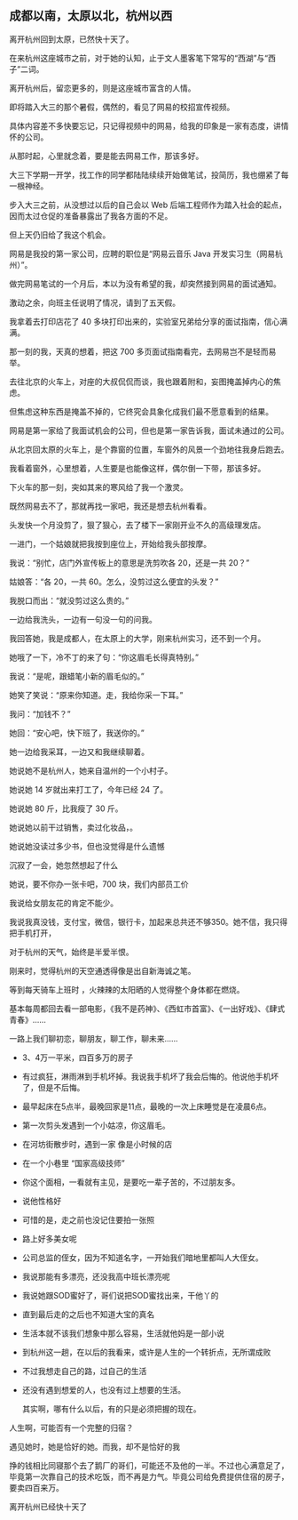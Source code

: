 ## 成都以南，太原以北，杭州以西

离开杭州回到太原，已然快十天了。

在来杭州这座城市之前，对于她的认知，止于文人墨客笔下常写的“西湖”与“西子”二词。

离开杭州后，留恋更多的，则是这座城市富含的人情。

即将踏入大三的那个暑假，偶然的，看见了网易的校招宣传视频。

具体内容差不多快要忘记，只记得视频中的网易，给我的印象是一家有态度，讲情怀的公司。

从那时起，心里就念着，要是能去网易工作，那该多好。

大三下学期一开学，找工作的同学都陆陆续续开始做笔试，投简历，我也绷紧了每一根神经。

步入大三之前，从没想过以后的自己会以 Web 后端工程师作为踏入社会的起点，因而太过仓促的准备暴露出了我各方面的不足。

但上天仍旧给了我这个机会。

网易是我投的第一家公司，应聘的职位是“网易云音乐 Java 开发实习生（网易杭州）”。

做完网易笔试的一个月后，本以为没有希望的我，却突然接到网易的面试通知。

激动之余，向班主任说明了情况，请到了五天假。

我拿着去打印店花了 40 多块打印出来的，实验室兄弟给分享的面试指南，信心满满。

那一刻的我，天真的想着，把这 700 多页面试指南看完，去网易岂不是轻而易举。

去往北京的火车上，对座的大叔侃侃而谈，我也跟着附和，妄图掩盖掉内心的焦虑。

但焦虑这种东西是掩盖不掉的，它终究会具象化成我们最不愿意看到的结果。

网易是第一家给了我面试机会的公司，但也是第一家告诉我，面试未通过的公司。

从北京回太原的火车上，是个靠窗的位置，车窗外的风景一个劲地往我身后跑去。

我看着窗外，心里想着，人生要是也能像这样，偶尔倒一下带，那该多好。

下火车的那一刻，突如其来的寒风给了我一个激灵。

既然网易去不了，那就再找一家吧，我还是想去杭州看看。



头发快一个月没剪了，狠了狠心，去了楼下一家刚开业不久的高级理发店。

一进门，一个姑娘就把我按到座位上，开始给我头部按摩。

我说：“别忙，店门外宣传板上的意思是洗剪吹各 20，还是一共 20？”

姑娘答：“各 20，一共 60。怎么，没剪过这么便宜的头发？”

我脱口而出：“就没剪过这么贵的。”

一边给我洗头，一边有一句没一句的问我。

我回答她，我是成都人，在太原上的大学，刚来杭州实习，还不到一个月。

她哦了一下，冷不丁的来了句：“你这眉毛长得真特别。”

我说：“是呢，跟蜡笔小新的眉毛似的。”

她笑了笑说：“原来你知道。走，我给你采一下耳。”

我问：“加钱不？”

她回：“安心吧，快下班了，我送你的。”

她一边给我采耳，一边又和我继续聊着。

她说她不是杭州人，她来自温州的一个小村子。

她说她 14 岁就出来打工了，今年已经 24 了。

她说她 80 斤，比我瘦了 30 斤。

她说她以前干过销售，卖过化妆品，。

她说她没读过多少书，但也没觉得是什么遗憾

沉寂了一会，她忽然想起了什么

她说，要不你办一张卡吧，700 块，我们内部员工价

我说给女朋友花的肯定不能少。

我说我真没钱，支付宝，微信，银行卡，加起来总共还不够350。她不信，我只得把手机打开，



对于杭州的天气，始终是半爱半恨。

刚来时，觉得杭州的天空通透得像是出自新海诚之笔。

等到每天骑车上班时 ，火辣辣的太阳晒的人觉得整个身体都在燃烧。



基本每周都回去看一部电影，《我不是药神》、《西虹市首富》、《一出好戏》、《肆式青春》……



一路上我们聊初恋，聊朋友，聊工作，聊未来……

+ 3、4万一平米，四百多万的房子

+ 有过疯狂，淋雨淋到手机坏掉。我说我手机坏了我会后悔的。他说他手机坏了，但是不后悔。

+ 最早起床在5点半，最晚回家是11点，最晚的一次上床睡觉是在凌晨6点。

+ 第一次剪头发遇到一个小姑凉，你这眉毛。

+ 在河坊街散步时，遇到一家 像是小时候的店

+ 在一个小巷里 “国家高级技师”

+ 你这个面相，一看就有主见，是要吃一辈子苦的，不过朋友多。

+ 说他性格好

+ 可惜的是，走之前也没记住要拍一张照

+ 路上好多美女呢

+ 公司总监的侄女，因为不知道名字，一开始我们暗地里都叫人大侄女。

+ 我说那能有多漂亮，还没我高中班长漂亮呢

+ 我说她跟SOD蜜好了，哥们说把SOD蜜找出来，干他丫的

+ 直到最后走的之后也不知道大宝的真名

+ 生活本就不该我们想象中那么容易，生活就他妈是一部小说

+ 到杭州这一趟，在以后的我看来，或许是人生的一个转折点，无所谓成败

+ 不过我想走自己的路，过自己的生活

+ 还没有遇到想爱的人，也没有过上想要的生活。

  其实啊，哪有什么以后，有的只是必须把握的现在。

人生啊，可能否有一个完整的归宿？

遇见她时，她是恰好的她。而我，却不是恰好的我

挣的钱相比同寝那个去了鹅厂的哥们，可能还不及他的一半。不过也心满意足了，毕竟第一次靠自己的技术吃饭，而不再是力气。毕竟公司给免费提供住宿的房子，要卖四百来万。

离开杭州已经快十天了